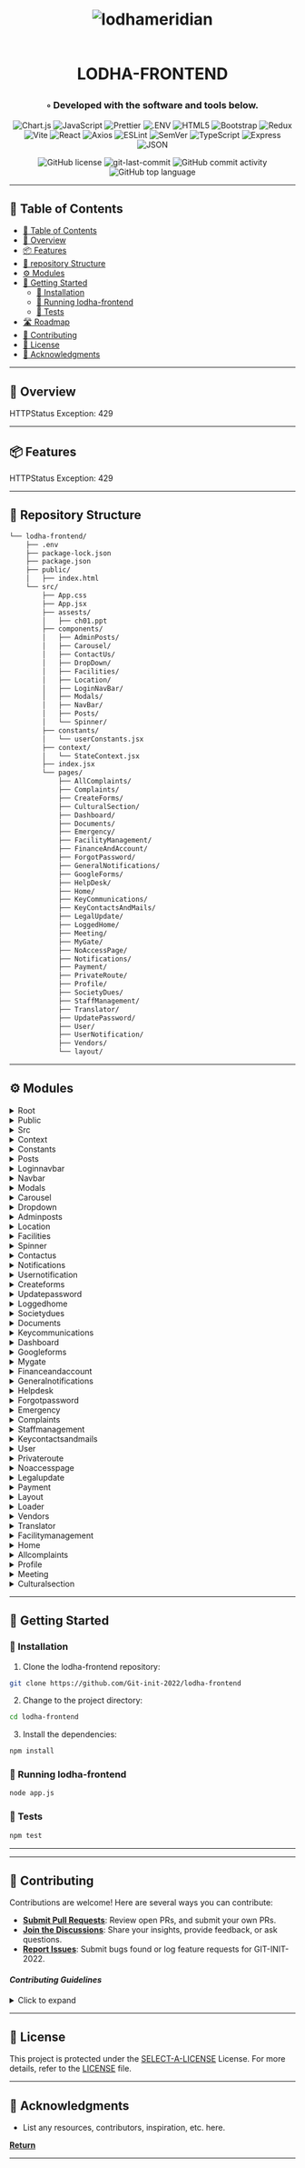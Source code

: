 <div align="center">
<h1 align="center">
    
![lodhameridian](https://github.com/Git-init-2022/lodha-frontend/assets/107217455/ed01f7a8-5777-44a3-a184-64132a49d358)

<br>LODHA-FRONTEND</h1>
<h3>◦ Developed with the software and tools below.</h3>

<p align="center">
<img src="https://img.shields.io/badge/Chart.js-FF6384.svg?style=flat-square&logo=chartdotjs&logoColor=white" alt="Chart.js" />
<img src="https://img.shields.io/badge/JavaScript-F7DF1E.svg?style=flat-square&logo=JavaScript&logoColor=black" alt="JavaScript" />
<img src="https://img.shields.io/badge/Prettier-F7B93E.svg?style=flat-square&logo=Prettier&logoColor=black" alt="Prettier" />
<img src="https://img.shields.io/badge/.ENV-ECD53F.svg?style=flat-square&logo=dotenv&logoColor=black" alt=".ENV" />
<img src="https://img.shields.io/badge/HTML5-E34F26.svg?style=flat-square&logo=HTML5&logoColor=white" alt="HTML5" />
<img src="https://img.shields.io/badge/Bootstrap-7952B3.svg?style=flat-square&logo=Bootstrap&logoColor=white" alt="Bootstrap" />
<img src="https://img.shields.io/badge/Redux-764ABC.svg?style=flat-square&logo=Redux&logoColor=white" alt="Redux" />
<img src="https://img.shields.io/badge/Vite-646CFF.svg?style=flat-square&logo=Vite&logoColor=white" alt="Vite" />

<img src="https://img.shields.io/badge/React-61DAFB.svg?style=flat-square&logo=React&logoColor=black" alt="React" />
<img src="https://img.shields.io/badge/Axios-5A29E4.svg?style=flat-square&logo=Axios&logoColor=white" alt="Axios" />
<img src="https://img.shields.io/badge/ESLint-4B32C3.svg?style=flat-square&logo=ESLint&logoColor=white" alt="ESLint" />
<img src="https://img.shields.io/badge/SemVer-3F4551.svg?style=flat-square&logo=SemVer&logoColor=white" alt="SemVer" />
<img src="https://img.shields.io/badge/TypeScript-3178C6.svg?style=flat-square&logo=TypeScript&logoColor=white" alt="TypeScript" />
<img src="https://img.shields.io/badge/Express-000000.svg?style=flat-square&logo=Express&logoColor=white" alt="Express" />
<img src="https://img.shields.io/badge/JSON-000000.svg?style=flat-square&logo=JSON&logoColor=white" alt="JSON" />
</p>
<img src="https://img.shields.io/github/license/Git-init-2022/lodha-frontend?style=flat-square&color=5D6D7E" alt="GitHub license" />
<img src="https://img.shields.io/github/last-commit/Git-init-2022/lodha-frontend?style=flat-square&color=5D6D7E" alt="git-last-commit" />
<img src="https://img.shields.io/github/commit-activity/m/Git-init-2022/lodha-frontend?style=flat-square&color=5D6D7E" alt="GitHub commit activity" />
<img src="https://img.shields.io/github/languages/top/Git-init-2022/lodha-frontend?style=flat-square&color=5D6D7E" alt="GitHub top language" />
</div>

---

## 📖 Table of Contents
- [📖 Table of Contents](#-table-of-contents)
- [📍 Overview](#-overview)
- [📦 Features](#-features)
- [📂 repository Structure](#-repository-structure)
- [⚙️ Modules](#modules)
- [🚀 Getting Started](#-getting-started)
    - [🔧 Installation](#-installation)
    - [🤖 Running lodha-frontend](#-running-lodha-frontend)
    - [🧪 Tests](#-tests)
- [🛣 Roadmap](#-roadmap)
- [🤝 Contributing](#-contributing)
- [📄 License](#-license)
- [👏 Acknowledgments](#-acknowledgments)

---


## 📍 Overview

HTTPStatus Exception: 429

---

## 📦 Features

HTTPStatus Exception: 429

---


## 📂 Repository Structure

```sh
└── lodha-frontend/
    ├── .env
    ├── package-lock.json
    ├── package.json
    ├── public/
    │   ├── index.html
    └── src/
        ├── App.css
        ├── App.jsx
        ├── assests/
        │   ├── ch01.ppt
        ├── components/
        │   ├── AdminPosts/
        │   ├── Carousel/
        │   ├── ContactUs/
        │   ├── DropDown/
        │   ├── Facilities/
        │   ├── Location/
        │   ├── LoginNavBar/
        │   ├── Modals/
        │   ├── NavBar/
        │   ├── Posts/
        │   └── Spinner/
        ├── constants/
        │   └── userConstants.jsx
        ├── context/
        │   └── StateContext.jsx
        ├── index.jsx
        └── pages/
            ├── AllComplaints/
            ├── Complaints/
            ├── CreateForms/
            ├── CulturalSection/
            ├── Dashboard/
            ├── Documents/
            ├── Emergency/
            ├── FacilityManagement/
            ├── FinanceAndAccount/
            ├── ForgotPassword/
            ├── GeneralNotifications/
            ├── GoogleForms/
            ├── HelpDesk/
            ├── Home/
            ├── KeyCommunications/
            ├── KeyContactsAndMails/
            ├── LegalUpdate/
            ├── LoggedHome/
            ├── Meeting/
            ├── MyGate/
            ├── NoAccessPage/
            ├── Notifications/
            ├── Payment/
            ├── PrivateRoute/
            ├── Profile/
            ├── SocietyDues/
            ├── StaffManagement/
            ├── Translator/
            ├── UpdatePassword/
            ├── User/
            ├── UserNotification/
            ├── Vendors/
            └── layout/

```

---


## ⚙️ Modules

<details closed><summary>Root</summary>

| File                                                                                             | Summary                   |
| ---                                                                                              | ---                       |
| [package-lock.json](https://github.com/Git-init-2022/lodha-frontend/blob/main/package-lock.json) | HTTPStatus Exception: 429 |
| [.env](https://github.com/Git-init-2022/lodha-frontend/blob/main/.env)                           | HTTPStatus Exception: 429 |
| [package.json](https://github.com/Git-init-2022/lodha-frontend/blob/main/package.json)           | HTTPStatus Exception: 429 |

</details>

<details closed><summary>Public</summary>

| File                                                                                      | Summary                   |
| ---                                                                                       | ---                       |
| [index.html](https://github.com/Git-init-2022/lodha-frontend/blob/main/public/index.html) | HTTPStatus Exception: 429 |

</details>

<details closed><summary>Src</summary>

| File                                                                                 | Summary                   |
| ---                                                                                  | ---                       |
| [App.css](https://github.com/Git-init-2022/lodha-frontend/blob/main/src/App.css)     | HTTPStatus Exception: 429 |
| [index.jsx](https://github.com/Git-init-2022/lodha-frontend/blob/main/src/index.jsx) | HTTPStatus Exception: 429 |
| [App.jsx](https://github.com/Git-init-2022/lodha-frontend/blob/main/src/App.jsx)     | HTTPStatus Exception: 429 |

</details>

<details closed><summary>Context</summary>

| File                                                                                                       | Summary                   |
| ---                                                                                                        | ---                       |
| [StateContext.jsx](https://github.com/Git-init-2022/lodha-frontend/blob/main/src/context/StateContext.jsx) | HTTPStatus Exception: 429 |

</details>

<details closed><summary>Constants</summary>

| File                                                                                                           | Summary                   |
| ---                                                                                                            | ---                       |
| [userConstants.jsx](https://github.com/Git-init-2022/lodha-frontend/blob/main/src/constants/userConstants.jsx) | HTTPStatus Exception: 429 |

</details>

<details closed><summary>Posts</summary>

| File                                                                                                  | Summary                   |
| ---                                                                                                   | ---                       |
| [Posts.css](https://github.com/Git-init-2022/lodha-frontend/blob/main/src/components/Posts/Posts.css) | HTTPStatus Exception: 429 |
| [Posts.jsx](https://github.com/Git-init-2022/lodha-frontend/blob/main/src/components/Posts/Posts.jsx) | HTTPStatus Exception: 429 |

</details>

<details closed><summary>Loginnavbar</summary>

| File                                                                                                                    | Summary                   |
| ---                                                                                                                     | ---                       |
| [LoginNavBar.css](https://github.com/Git-init-2022/lodha-frontend/blob/main/src/components/LoginNavBar/LoginNavBar.css) | HTTPStatus Exception: 429 |
| [LoginNavBar.jsx](https://github.com/Git-init-2022/lodha-frontend/blob/main/src/components/LoginNavBar/LoginNavBar.jsx) | HTTPStatus Exception: 429 |

</details>

<details closed><summary>Navbar</summary>

| File                                                                                                     | Summary                   |
| ---                                                                                                      | ---                       |
| [NavBar.css](https://github.com/Git-init-2022/lodha-frontend/blob/main/src/components/NavBar/NavBar.css) | HTTPStatus Exception: 429 |
| [NavBar.jsx](https://github.com/Git-init-2022/lodha-frontend/blob/main/src/components/NavBar/NavBar.jsx) | HTTPStatus Exception: 429 |

</details>

<details closed><summary>Modals</summary>

| File                                                                                                     | Summary                   |
| ---                                                                                                      | ---                       |
| [Modals.css](https://github.com/Git-init-2022/lodha-frontend/blob/main/src/components/Modals/Modals.css) | HTTPStatus Exception: 429 |
| [Modals.jsx](https://github.com/Git-init-2022/lodha-frontend/blob/main/src/components/Modals/Modals.jsx) | HTTPStatus Exception: 429 |

</details>

<details closed><summary>Carousel</summary>

| File                                                                                                           | Summary                   |
| ---                                                                                                            | ---                       |
| [Carousel.jsx](https://github.com/Git-init-2022/lodha-frontend/blob/main/src/components/Carousel/Carousel.jsx) | HTTPStatus Exception: 429 |

</details>

<details closed><summary>Dropdown</summary>

| File                                                                                                           | Summary                   |
| ---                                                                                                            | ---                       |
| [Dropdown.css](https://github.com/Git-init-2022/lodha-frontend/blob/main/src/components/DropDown/Dropdown.css) | HTTPStatus Exception: 429 |
| [Dropdown.jsx](https://github.com/Git-init-2022/lodha-frontend/blob/main/src/components/DropDown/Dropdown.jsx) | HTTPStatus Exception: 429 |

</details>

<details closed><summary>Adminposts</summary>

| File                                                                                                                 | Summary                   |
| ---                                                                                                                  | ---                       |
| [AdminPosts.css](https://github.com/Git-init-2022/lodha-frontend/blob/main/src/components/AdminPosts/AdminPosts.css) | HTTPStatus Exception: 429 |
| [AdminPosts.jsx](https://github.com/Git-init-2022/lodha-frontend/blob/main/src/components/AdminPosts/AdminPosts.jsx) | HTTPStatus Exception: 429 |

</details>

<details closed><summary>Location</summary>

| File                                                                                                           | Summary                   |
| ---                                                                                                            | ---                       |
| [Location.jsx](https://github.com/Git-init-2022/lodha-frontend/blob/main/src/components/Location/Location.jsx) | HTTPStatus Exception: 429 |
| [Location.css](https://github.com/Git-init-2022/lodha-frontend/blob/main/src/components/Location/Location.css) | HTTPStatus Exception: 429 |

</details>

<details closed><summary>Facilities</summary>

| File                                                                                                                 | Summary                   |
| ---                                                                                                                  | ---                       |
| [facilities.jsx](https://github.com/Git-init-2022/lodha-frontend/blob/main/src/components/Facilities/facilities.jsx) | HTTPStatus Exception: 429 |
| [facilities.css](https://github.com/Git-init-2022/lodha-frontend/blob/main/src/components/Facilities/facilities.css) | HTTPStatus Exception: 429 |

</details>

<details closed><summary>Spinner</summary>

| File                                                                                                        | Summary                   |
| ---                                                                                                         | ---                       |
| [Spinner.jsx](https://github.com/Git-init-2022/lodha-frontend/blob/main/src/components/Spinner/Spinner.jsx) | HTTPStatus Exception: 429 |

</details>

<details closed><summary>Contactus</summary>

| File                                                                                                          | Summary                   |
| ---                                                                                                           | ---                       |
| [Contact.css](https://github.com/Git-init-2022/lodha-frontend/blob/main/src/components/ContactUs/Contact.css) | HTTPStatus Exception: 429 |
| [Contact.jsx](https://github.com/Git-init-2022/lodha-frontend/blob/main/src/components/ContactUs/Contact.jsx) | HTTPStatus Exception: 429 |

</details>

<details closed><summary>Notifications</summary>

| File                                                                                                                     | Summary                   |
| ---                                                                                                                      | ---                       |
| [Notifications.css](https://github.com/Git-init-2022/lodha-frontend/blob/main/src/pages/Notifications/Notifications.css) | HTTPStatus Exception: 429 |
| [Notifications.jsx](https://github.com/Git-init-2022/lodha-frontend/blob/main/src/pages/Notifications/Notifications.jsx) | HTTPStatus Exception: 429 |

</details>

<details closed><summary>Usernotification</summary>

| File                                                                                                                              | Summary                   |
| ---                                                                                                                               | ---                       |
| [UserNotification.jsx](https://github.com/Git-init-2022/lodha-frontend/blob/main/src/pages/UserNotification/UserNotification.jsx) | HTTPStatus Exception: 429 |
| [UserNotification.css](https://github.com/Git-init-2022/lodha-frontend/blob/main/src/pages/UserNotification/UserNotification.css) | HTTPStatus Exception: 429 |

</details>

<details closed><summary>Createforms</summary>

| File                                                                                                             | Summary                   |
| ---                                                                                                              | ---                       |
| [CreateForm.css](https://github.com/Git-init-2022/lodha-frontend/blob/main/src/pages/CreateForms/CreateForm.css) | HTTPStatus Exception: 429 |
| [CreateForm.jsx](https://github.com/Git-init-2022/lodha-frontend/blob/main/src/pages/CreateForms/CreateForm.jsx) | HTTPStatus Exception: 429 |

</details>

<details closed><summary>Updatepassword</summary>

| File                                                                                                                        | Summary                   |
| ---                                                                                                                         | ---                       |
| [UpdatePassword.jsx](https://github.com/Git-init-2022/lodha-frontend/blob/main/src/pages/UpdatePassword/UpdatePassword.jsx) | HTTPStatus Exception: 429 |
| [UpdatePassword.css](https://github.com/Git-init-2022/lodha-frontend/blob/main/src/pages/UpdatePassword/UpdatePassword.css) | HTTPStatus Exception: 429 |

</details>

<details closed><summary>Loggedhome</summary>

| File                                                                                                            | Summary                   |
| ---                                                                                                             | ---                       |
| [LoggedHome.css](https://github.com/Git-init-2022/lodha-frontend/blob/main/src/pages/LoggedHome/LoggedHome.css) | HTTPStatus Exception: 429 |
| [LoggedHome.jsx](https://github.com/Git-init-2022/lodha-frontend/blob/main/src/pages/LoggedHome/LoggedHome.jsx) | HTTPStatus Exception: 429 |

</details>

<details closed><summary>Societydues</summary>

| File                                                                                                               | Summary                   |
| ---                                                                                                                | ---                       |
| [SocietyDues.jsx](https://github.com/Git-init-2022/lodha-frontend/blob/main/src/pages/SocietyDues/SocietyDues.jsx) | HTTPStatus Exception: 429 |
| [SocietyDues.css](https://github.com/Git-init-2022/lodha-frontend/blob/main/src/pages/SocietyDues/SocietyDues.css) | HTTPStatus Exception: 429 |

</details>

<details closed><summary>Documents</summary>

| File                                                                                                         | Summary                   |
| ---                                                                                                          | ---                       |
| [Documents.css](https://github.com/Git-init-2022/lodha-frontend/blob/main/src/pages/Documents/Documents.css) | HTTPStatus Exception: 429 |
| [Documents.jsx](https://github.com/Git-init-2022/lodha-frontend/blob/main/src/pages/Documents/Documents.jsx) | HTTPStatus Exception: 429 |

</details>

<details closed><summary>Keycommunications</summary>

| File                                                                                                                                 | Summary                   |
| ---                                                                                                                                  | ---                       |
| [KeyCommunications.css](https://github.com/Git-init-2022/lodha-frontend/blob/main/src/pages/KeyCommunications/KeyCommunications.css) | HTTPStatus Exception: 429 |
| [KeyCommunications.jsx](https://github.com/Git-init-2022/lodha-frontend/blob/main/src/pages/KeyCommunications/KeyCommunications.jsx) | HTTPStatus Exception: 429 |

</details>

<details closed><summary>Dashboard</summary>

| File                                                                                                         | Summary                   |
| ---                                                                                                          | ---                       |
| [Dashboard.css](https://github.com/Git-init-2022/lodha-frontend/blob/main/src/pages/Dashboard/Dashboard.css) | HTTPStatus Exception: 429 |
| [Dashboard.jsx](https://github.com/Git-init-2022/lodha-frontend/blob/main/src/pages/Dashboard/Dashboard.jsx) | HTTPStatus Exception: 429 |

</details>

<details closed><summary>Googleforms</summary>

| File                                                                                                               | Summary                   |
| ---                                                                                                                | ---                       |
| [GoogleForms.jsx](https://github.com/Git-init-2022/lodha-frontend/blob/main/src/pages/GoogleForms/GoogleForms.jsx) | HTTPStatus Exception: 429 |
| [GoogleForms.css](https://github.com/Git-init-2022/lodha-frontend/blob/main/src/pages/GoogleForms/GoogleForms.css) | HTTPStatus Exception: 429 |

</details>

<details closed><summary>Mygate</summary>

| File                                                                                                | Summary                   |
| ---                                                                                                 | ---                       |
| [MyGate.css](https://github.com/Git-init-2022/lodha-frontend/blob/main/src/pages/MyGate/MyGate.css) | HTTPStatus Exception: 429 |
| [MyGate.jsx](https://github.com/Git-init-2022/lodha-frontend/blob/main/src/pages/MyGate/MyGate.jsx) | HTTPStatus Exception: 429 |

</details>

<details closed><summary>Financeandaccount</summary>

| File                                                                                                                                 | Summary                   |
| ---                                                                                                                                  | ---                       |
| [FinanceAndAccount.css](https://github.com/Git-init-2022/lodha-frontend/blob/main/src/pages/FinanceAndAccount/FinanceAndAccount.css) | HTTPStatus Exception: 429 |
| [FinanceAndAccount.jsx](https://github.com/Git-init-2022/lodha-frontend/blob/main/src/pages/FinanceAndAccount/FinanceAndAccount.jsx) | HTTPStatus Exception: 429 |

</details>

<details closed><summary>Generalnotifications</summary>

| File                                                                                                                                          | Summary                   |
| ---                                                                                                                                           | ---                       |
| [GeneralNotifications.css](https://github.com/Git-init-2022/lodha-frontend/blob/main/src/pages/GeneralNotifications/GeneralNotifications.css) | HTTPStatus Exception: 429 |
| [GeneralNotifications.jsx](https://github.com/Git-init-2022/lodha-frontend/blob/main/src/pages/GeneralNotifications/GeneralNotifications.jsx) | HTTPStatus Exception: 429 |

</details>

<details closed><summary>Helpdesk</summary>

| File                                                                                                      | Summary                   |
| ---                                                                                                       | ---                       |
| [HelpDesk.jsx](https://github.com/Git-init-2022/lodha-frontend/blob/main/src/pages/HelpDesk/HelpDesk.jsx) | HTTPStatus Exception: 429 |
| [HelpDesk.css](https://github.com/Git-init-2022/lodha-frontend/blob/main/src/pages/HelpDesk/HelpDesk.css) | HTTPStatus Exception: 429 |

</details>

<details closed><summary>Forgotpassword</summary>

| File                                                                                                                        | Summary                   |
| ---                                                                                                                         | ---                       |
| [ForgotPassword.css](https://github.com/Git-init-2022/lodha-frontend/blob/main/src/pages/ForgotPassword/ForgotPassword.css) | HTTPStatus Exception: 429 |
| [ForgotPassword.jsx](https://github.com/Git-init-2022/lodha-frontend/blob/main/src/pages/ForgotPassword/ForgotPassword.jsx) | HTTPStatus Exception: 429 |

</details>

<details closed><summary>Emergency</summary>

| File                                                                                                         | Summary                   |
| ---                                                                                                          | ---                       |
| [Emergency.jsx](https://github.com/Git-init-2022/lodha-frontend/blob/main/src/pages/Emergency/Emergency.jsx) | HTTPStatus Exception: 429 |
| [Emergency.css](https://github.com/Git-init-2022/lodha-frontend/blob/main/src/pages/Emergency/Emergency.css) | HTTPStatus Exception: 429 |

</details>

<details closed><summary>Complaints</summary>

| File                                                                                                            | Summary                   |
| ---                                                                                                             | ---                       |
| [Complaints.jsx](https://github.com/Git-init-2022/lodha-frontend/blob/main/src/pages/Complaints/Complaints.jsx) | HTTPStatus Exception: 429 |
| [Complaints.css](https://github.com/Git-init-2022/lodha-frontend/blob/main/src/pages/Complaints/Complaints.css) | HTTPStatus Exception: 429 |

</details>

<details closed><summary>Staffmanagement</summary>

| File                                                                                                                           | Summary                   |
| ---                                                                                                                            | ---                       |
| [StaffManagement.css](https://github.com/Git-init-2022/lodha-frontend/blob/main/src/pages/StaffManagement/StaffManagement.css) | HTTPStatus Exception: 429 |
| [StaffManagement.jsx](https://github.com/Git-init-2022/lodha-frontend/blob/main/src/pages/StaffManagement/StaffManagement.jsx) | HTTPStatus Exception: 429 |

</details>

<details closed><summary>Keycontactsandmails</summary>

| File                                                                                                                                       | Summary                   |
| ---                                                                                                                                        | ---                       |
| [KeyContactsAndMails.css](https://github.com/Git-init-2022/lodha-frontend/blob/main/src/pages/KeyContactsAndMails/KeyContactsAndMails.css) | HTTPStatus Exception: 429 |
| [KeyContactsAndMails.jsx](https://github.com/Git-init-2022/lodha-frontend/blob/main/src/pages/KeyContactsAndMails/KeyContactsAndMails.jsx) | HTTPStatus Exception: 429 |

</details>

<details closed><summary>User</summary>

| File                                                                                                        | Summary                   |
| ---                                                                                                         | ---                       |
| [LoginSignUp.css](https://github.com/Git-init-2022/lodha-frontend/blob/main/src/pages/User/LoginSignUp.css) | HTTPStatus Exception: 429 |
| [LoginSignUp.jsx](https://github.com/Git-init-2022/lodha-frontend/blob/main/src/pages/User/LoginSignUp.jsx) | HTTPStatus Exception: 429 |

</details>

<details closed><summary>Privateroute</summary>

| File                                                                                                                  | Summary                   |
| ---                                                                                                                   | ---                       |
| [PrivateRoute.jsx](https://github.com/Git-init-2022/lodha-frontend/blob/main/src/pages/PrivateRoute/PrivateRoute.jsx) | HTTPStatus Exception: 429 |

</details>

<details closed><summary>Noaccesspage</summary>

| File                                                                                                                  | Summary                   |
| ---                                                                                                                   | ---                       |
| [NoAccessPage.css](https://github.com/Git-init-2022/lodha-frontend/blob/main/src/pages/NoAccessPage/NoAccessPage.css) | HTTPStatus Exception: 429 |
| [NoAccessPage.jsx](https://github.com/Git-init-2022/lodha-frontend/blob/main/src/pages/NoAccessPage/NoAccessPage.jsx) | HTTPStatus Exception: 429 |

</details>

<details closed><summary>Legalupdate</summary>

| File                                                                                                               | Summary                   |
| ---                                                                                                                | ---                       |
| [LegalUpdate.css](https://github.com/Git-init-2022/lodha-frontend/blob/main/src/pages/LegalUpdate/LegalUpdate.css) | HTTPStatus Exception: 429 |
| [LegalUpdate.jsx](https://github.com/Git-init-2022/lodha-frontend/blob/main/src/pages/LegalUpdate/LegalUpdate.jsx) | HTTPStatus Exception: 429 |

</details>

<details closed><summary>Payment</summary>

| File                                                                                                   | Summary                   |
| ---                                                                                                    | ---                       |
| [Payment.css](https://github.com/Git-init-2022/lodha-frontend/blob/main/src/pages/Payment/Payment.css) | HTTPStatus Exception: 429 |
| [Payment.jsx](https://github.com/Git-init-2022/lodha-frontend/blob/main/src/pages/Payment/Payment.jsx) | HTTPStatus Exception: 429 |

</details>

<details closed><summary>Layout</summary>

| File                                                                                                    | Summary                   |
| ---                                                                                                     | ---                       |
| [MetaData.jsx](https://github.com/Git-init-2022/lodha-frontend/blob/main/src/pages/layout/MetaData.jsx) | HTTPStatus Exception: 429 |

</details>

<details closed><summary>Loader</summary>

| File                                                                                                       | Summary                   |
| ---                                                                                                        | ---                       |
| [Loader.css](https://github.com/Git-init-2022/lodha-frontend/blob/main/src/pages/layout/Loader/Loader.css) | HTTPStatus Exception: 429 |
| [Loader.jsx](https://github.com/Git-init-2022/lodha-frontend/blob/main/src/pages/layout/Loader/Loader.jsx) | HTTPStatus Exception: 429 |

</details>

<details closed><summary>Vendors</summary>

| File                                                                                                   | Summary                   |
| ---                                                                                                    | ---                       |
| [Vendors.jsx](https://github.com/Git-init-2022/lodha-frontend/blob/main/src/pages/Vendors/Vendors.jsx) | HTTPStatus Exception: 429 |
| [Vendors.css](https://github.com/Git-init-2022/lodha-frontend/blob/main/src/pages/Vendors/Vendors.css) | HTTPStatus Exception: 429 |

</details>

<details closed><summary>Translator</summary>

| File                                                                                                            | Summary                   |
| ---                                                                                                             | ---                       |
| [Translator.jsx](https://github.com/Git-init-2022/lodha-frontend/blob/main/src/pages/Translator/Translator.jsx) | HTTPStatus Exception: 429 |
| [Translator.css](https://github.com/Git-init-2022/lodha-frontend/blob/main/src/pages/Translator/Translator.css) | HTTPStatus Exception: 429 |

</details>

<details closed><summary>Facilitymanagement</summary>

| File                                                                                                                                    | Summary                   |
| ---                                                                                                                                     | ---                       |
| [FacilityManagement.jsx](https://github.com/Git-init-2022/lodha-frontend/blob/main/src/pages/FacilityManagement/FacilityManagement.jsx) | HTTPStatus Exception: 429 |
| [FacilityManagement.css](https://github.com/Git-init-2022/lodha-frontend/blob/main/src/pages/FacilityManagement/FacilityManagement.css) | HTTPStatus Exception: 429 |

</details>

<details closed><summary>Home</summary>

| File                                                                                          | Summary                   |
| ---                                                                                           | ---                       |
| [Home.css](https://github.com/Git-init-2022/lodha-frontend/blob/main/src/pages/Home/Home.css) | HTTPStatus Exception: 429 |
| [Home.jsx](https://github.com/Git-init-2022/lodha-frontend/blob/main/src/pages/Home/Home.jsx) | HTTPStatus Exception: 429 |

</details>

<details closed><summary>Allcomplaints</summary>

| File                                                                                                                       | Summary                   |
| ---                                                                                                                        | ---                       |
| [columns.jsx](https://github.com/Git-init-2022/lodha-frontend/blob/main/src/pages/AllComplaints/columns.jsx)               | HTTPStatus Exception: 429 |
| [AllComplaints.jsx](https://github.com/Git-init-2022/lodha-frontend/blob/main/src/pages/AllComplaints/AllComplaints.jsx)   | HTTPStatus Exception: 429 |
| [AllComplaints.css](https://github.com/Git-init-2022/lodha-frontend/blob/main/src/pages/AllComplaints/AllComplaints.css)   | HTTPStatus Exception: 429 |
| [useTableSearch.jsx](https://github.com/Git-init-2022/lodha-frontend/blob/main/src/pages/AllComplaints/useTableSearch.jsx) | HTTPStatus Exception: 429 |

</details>

<details closed><summary>Profile</summary>

| File                                                                                                   | Summary                   |
| ---                                                                                                    | ---                       |
| [Profile.jsx](https://github.com/Git-init-2022/lodha-frontend/blob/main/src/pages/Profile/Profile.jsx) | HTTPStatus Exception: 429 |
| [Profile.css](https://github.com/Git-init-2022/lodha-frontend/blob/main/src/pages/Profile/Profile.css) | HTTPStatus Exception: 429 |

</details>

<details closed><summary>Meeting</summary>

| File                                                                                                   | Summary                   |
| ---                                                                                                    | ---                       |
| [Meeting.jsx](https://github.com/Git-init-2022/lodha-frontend/blob/main/src/pages/Meeting/Meeting.jsx) | HTTPStatus Exception: 429 |
| [Meeting.css](https://github.com/Git-init-2022/lodha-frontend/blob/main/src/pages/Meeting/Meeting.css) | HTTPStatus Exception: 429 |

</details>

<details closed><summary>Culturalsection</summary>

| File                                                                                                                           | Summary                   |
| ---                                                                                                                            | ---                       |
| [CulturalSection.css](https://github.com/Git-init-2022/lodha-frontend/blob/main/src/pages/CulturalSection/CulturalSection.css) | HTTPStatus Exception: 429 |
| [CulturalSection.jsx](https://github.com/Git-init-2022/lodha-frontend/blob/main/src/pages/CulturalSection/CulturalSection.jsx) | HTTPStatus Exception: 429 |

</details>

---

## 🚀 Getting Started


### 🔧 Installation

1. Clone the lodha-frontend repository:
```sh
git clone https://github.com/Git-init-2022/lodha-frontend
```

2. Change to the project directory:
```sh
cd lodha-frontend
```

3. Install the dependencies:
```sh
npm install
```

### 🤖 Running lodha-frontend

```sh
node app.js
```

### 🧪 Tests
```sh
npm test
```

---


---

## 🤝 Contributing

Contributions are welcome! Here are several ways you can contribute:

- **[Submit Pull Requests](https://github.com/Git-init-2022/lodha-frontend/blob/main/CONTRIBUTING.md)**: Review open PRs, and submit your own PRs.
- **[Join the Discussions](https://github.com/Git-init-2022/lodha-frontend/discussions)**: Share your insights, provide feedback, or ask questions.
- **[Report Issues](https://github.com/Git-init-2022/lodha-frontend/issues)**: Submit bugs found or log feature requests for GIT-INIT-2022.

#### *Contributing Guidelines*

<details closed>
<summary>Click to expand</summary>

1. **Fork the Repository**: Start by forking the project repository to your GitHub account.
2. **Clone Locally**: Clone the forked repository to your local machine using a Git client.
   ```sh
   git clone <your-forked-repo-url>
   ```
3. **Create a New Branch**: Always work on a new branch, giving it a descriptive name.
   ```sh
   git checkout -b new-feature-x
   ```
4. **Make Your Changes**: Develop and test your changes locally.
5. **Commit Your Changes**: Commit with a clear and concise message describing your updates.
   ```sh
   git commit -m 'Implemented new feature x.'
   ```
6. **Push to GitHub**: Push the changes to your forked repository.
   ```sh
   git push origin new-feature-x
   ```
7. **Submit a Pull Request**: Create a PR against the original project repository. Clearly describe the changes and their motivations.

Once your PR is reviewed and approved, it will be merged into the main branch.

</details>

---

## 📄 License


This project is protected under the [SELECT-A-LICENSE](https://choosealicense.com/licenses) License. For more details, refer to the [LICENSE](https://choosealicense.com/licenses/) file.

---

## 👏 Acknowledgments

- List any resources, contributors, inspiration, etc. here.

[**Return**](#Top)

---


